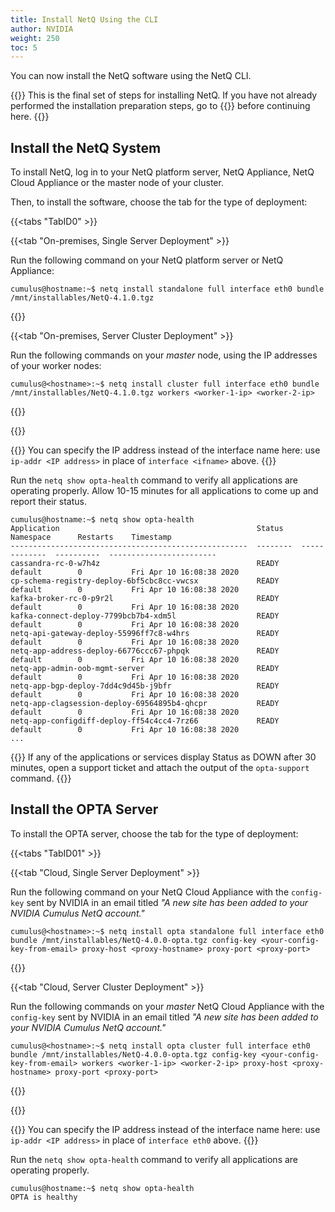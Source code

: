 ```yaml
---
title: Install NetQ Using the CLI
author: NVIDIA
weight: 250
toc: 5
---
```

You can now install the NetQ software using the NetQ CLI.

{{<notice info>}}
This is the final set of steps for installing NetQ. If you have not already performed the installation preparation steps, go to {{<link title="Install the NetQ System">}} before continuing here.
{{</notice>}}

## Install the NetQ System

To install NetQ, log in to your NetQ platform server, NetQ Appliance, NetQ Cloud Appliance or the master node of your cluster.

Then, to install the software, choose the tab for the type of deployment:

{{<tabs "TabID0" >}}

{{<tab "On-premises, Single Server Deployment" >}}

Run the following command on your NetQ platform server or NetQ Appliance:

```
cumulus@hostname:~$ netq install standalone full interface eth0 bundle /mnt/installables/NetQ-4.1.0.tgz
```

{{</tab>}}

{{<tab "On-premises, Server Cluster Deployment" >}}

Run the following commands on your *master* node, using the IP addresses of your worker nodes:

```
cumulus@<hostname>:~$ netq install cluster full interface eth0 bundle /mnt/installables/NetQ-4.1.0.tgz workers <worker-1-ip> <worker-2-ip>
```

{{</tab>}}

{{</tabs>}}

{{<notice tip>}}
You can specify the IP address instead of the interface name here: use <code>ip-addr &lt;IP address&gt;</code> in place of <code>interface &lt;ifname&gt;</code> above.
{{</notice>}}

Run the `netq show opta-health` command to verify all applications are operating properly. Allow 10-15 minutes for all applications to come up and report their status.

```
cumulus@hostname:~$ netq show opta-health
Application                                            Status    Namespace      Restarts    Timestamp
-----------------------------------------------------  --------  -------------  ----------  ------------------------
cassandra-rc-0-w7h4z                                   READY     default        0           Fri Apr 10 16:08:38 2020
cp-schema-registry-deploy-6bf5cbc8cc-vwcsx             READY     default        0           Fri Apr 10 16:08:38 2020
kafka-broker-rc-0-p9r2l                                READY     default        0           Fri Apr 10 16:08:38 2020
kafka-connect-deploy-7799bcb7b4-xdm5l                  READY     default        0           Fri Apr 10 16:08:38 2020
netq-api-gateway-deploy-55996ff7c8-w4hrs               READY     default        0           Fri Apr 10 16:08:38 2020
netq-app-address-deploy-66776ccc67-phpqk               READY     default        0           Fri Apr 10 16:08:38 2020
netq-app-admin-oob-mgmt-server                         READY     default        0           Fri Apr 10 16:08:38 2020
netq-app-bgp-deploy-7dd4c9d45b-j9bfr                   READY     default        0           Fri Apr 10 16:08:38 2020
netq-app-clagsession-deploy-69564895b4-qhcpr           READY     default        0           Fri Apr 10 16:08:38 2020
netq-app-configdiff-deploy-ff54c4cc4-7rz66             READY     default        0           Fri Apr 10 16:08:38 2020
...
```

{{<notice note>}}
If any of the applications or services display Status as DOWN after 30 minutes, open a support ticket and attach the output of the <code>opta-support</code> command.
{{</notice>}}

## Install the OPTA Server

To install the OPTA server, choose the tab for the type of deployment:

{{<tabs "TabID01" >}}

{{<tab "Cloud, Single Server Deployment" >}}

<!-- vale off -->
Run the following command on your NetQ Cloud Appliance with the `config-key` sent by NVIDIA in an email titled *"A new site has been added to your NVIDIA Cumulus NetQ account."*
<!-- vale on -->

```
cumulus@<hostname>:~$ netq install opta standalone full interface eth0 bundle /mnt/installables/NetQ-4.0.0-opta.tgz config-key <your-config-key-from-email> proxy-host <proxy-hostname> proxy-port <proxy-port>
```

{{</tab>}}

{{<tab "Cloud, Server Cluster Deployment" >}}

<!-- vale off -->
Run the following commands on your *master* NetQ Cloud Appliance with the `config-key` sent by NVIDIA in an email titled *"A new site has been added to your NVIDIA Cumulus NetQ account."*
<!-- vale on -->

```
cumulus@<hostname>:~$ netq install opta cluster full interface eth0 bundle /mnt/installables/NetQ-4.0.0-opta.tgz config-key <your-config-key-from-email> workers <worker-1-ip> <worker-2-ip> proxy-host <proxy-hostname> proxy-port <proxy-port>
```

{{</tab>}}

{{</tabs>}}

{{<notice tip>}}
You can specify the IP address instead of the interface name here: use <code>ip-addr &lt;IP address&gt;</code> in place of <code>interface eth0</code> above.
{{</notice>}}

Run the `netq show opta-health` command to verify all applications are operating properly.

```
cumulus@hostname:~$ netq show opta-health
OPTA is healthy
```
